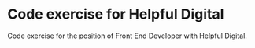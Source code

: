 # Code exercise for Helpful Digital
Code exercise for the position of Front End Developer with Helpful Digital.
